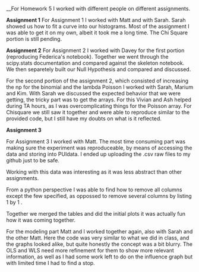 __For Homework 5 I worked with different people on different assignments.

__Assignment 1__
For Assignment 1 I worked with Matt and with Sarah.  Sarah showed us how to fit a curve into our histograms. Most of the assignment I was able to get it on my own, albeit it took me a long time. The Chi Square portion is still pending.

__Assignment 2__
For Assignment 2 I worked with Davey for the first portion (reproducing Federica's notebook). Together we went through the scipy.stats documentation and compared against the skeleton notebook. We then separetely built our Null Hypothesis and compared and discussed.

For the second portion of the assignment 2, which consisted of increasing the np for the binomial and the lambda Poisson I worked with Sarah, Marium and Kim.  With Sarah we discussed the expected behavior that we were getting, the tricky part was to get the arrays. For this Vivian and Ash helped during TA hours, as I was overcomplicating things for the Poisson array. For Chisquare we still saw it together and were able to reproduce similar to the provided code, but I still have my doubts on what is it reflected.


__Assignment 3__

For Assignment 3 I worked with Matt.
The most time consuming part was making sure the experiment was reproduceable, by means of accessing the data and storing into PUIdata. I ended up uploading the .csv raw files to my github just to be safe. 

Working with this data was interesting as it was less abstract than other assignments.

From a python perspective I was able to find how to remove all columns except the few specified, as oppossed to remove several columns by listing 1 by 1 . 

Together we merged the tables and did the initial plots it was actually fun how it was coming together.

For the modeling part Matt and I worked together again, also with Sarah and the other Matt.  Here the code was very similar to what we did in class, and the graphs looked alike, but quite honestly the concept was a bit blurry. The OLS and WLS need more refinement for them to show more relevant information, as well as I had some work left to do on the influence graph but with limited time I had to find a stop. 
